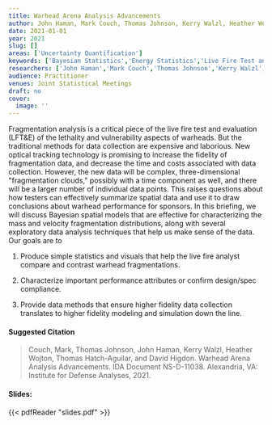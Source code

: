 ```yaml
---
title: Warhead Arena Analysis Advancements
author: John Haman, Mark Couch, Thomas Johnson, Kerry Walzl, Heather Wojton
date: 2021-01-01
year: 2021
slug: []
areas: ['Uncertainty Quantification']
keywords: ['Bayesian Statistics','Energy Statistics','Live Fire Test and Evaluation,Modeling and Simulation']
researchers: ['John Haman','Mark Couch','Thomas Johnson','Kerry Walzl','Heather Wojton']
audience: Practitioner
venues: Joint Statistical Meetings
draft: no
cover:
  image: ''
---
```




Fragmentation analysis is a critical piece of the live fire test and evaluation (LFT&E) of the lethality and vulnerability aspects of warheads. But the traditional methods for data collection are expensive and laborious. New optical tracking technology is promising to increase the fidelity of fragmentation data, and decrease the time and costs associated with data collection. However, the new data will be complex, three-dimensional "fragmentation clouds," possibly with a time component as well, and there will be a larger number of individual data points. This raises questions about how testers can effectively summarize spatial data and use it to draw conclusions about warhead performance for sponsors. In this briefing, we will discuss Bayesian spatial models that are effective for characterizing the mass and velocity fragmentation distributions, along with several exploratory data analysis techniques that help us make sense of the data. Our goals are to 

1. Produce simple statistics and visuals that help the live fire analyst compare and contrast warhead fragmentations. 

2. Characterize important performance attributes or confirm design/spec compliance. 

3. Provide data methods that ensure higher fidelity data collection translates to higher fidelity modeling and simulation down the line.

#### Suggested Citation
> Couch, Mark, Thomas Johnson, John Haman, Kerry Walzl, Heather Wojton, Thomas Hatch-Aguilar, and David Higdon. Warhead Arena Analysis Advancements. IDA Document NS-D-11038. Alexandria, VA: Institute for Defense Analyses, 2021.

#### Slides: 
{{< pdfReader "slides.pdf" >}}




